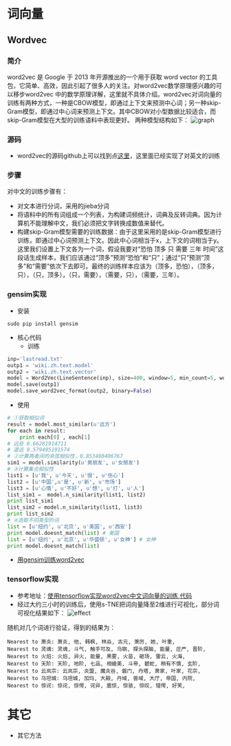 
# 词向量

## Wordvec

### 简介
word2vec 是 Google 于 2013 年开源推出的一个用于获取 word vector 的工具包，它简单、高效，因此引起了很多人的关注。对word2vec数学原理感兴趣的可以移步word2vec 中的数学原理详解，这里就不具体介绍。word2vec对词向量的训练有两种方式，一种是CBOW模型，即通过上下文来预测中心词；另一种skip-Gram模型，即通过中心词来预测上下文。其中CBOW对小型数据比较适合，而skip-Gram模型在大型的训练语料中表现更好。
两种模型结构如下：
![graph](https://pic3.zhimg.com/80/v2-ec1758da5fe00e7bb6d5f73524f19d4c_hd.jpg)

### 源码
- word2vec的源码github上可以找到点[这里](https://github.com/tensorflow/tensorflow/blob/r0.12/tensorflow/examples/tutorials/word2vec/word2vec_basic.py)，这里面已经实现了对英文的训练

### 步骤
对中文的训练步骤有：
- 对文本进行分词，采用的jieba分词
- 将语料中的所有词组成一个列表，为构建词频统计，词典及反转词典。因为计算机不能理解中文，我们必须把文字转换成数值来替代。
- 构建skip-Gram模型需要的训练数据：由于这里采用的是skip-Gram模型进行训练，即通过中心词预测上下文。因此中心词相当于x，上下文的词相当于y。这里我们设置上下文各为一个词，假设我要对“恐怕 顶多 只 需要 三年 时间”这段话生成样本，我们应该通过“顶多”预测“恐怕”和“只”；通过“只”预测“顶多”和“需要”依次下去即可。最终的训练样本应该为（顶多，恐怕），（顶多，只），（只，顶多），（只，需要），（需要，只），（需要，三年）。

### gensim实现
- 安装
```shell
sudo pip install gensim
```
- 核心代码
   - 训练
```python
inp='lastread.txt'
outp1 = 'wiki.zh.text.model'
outp2 = 'wiki.zh.text.vector'
model = Word2Vec(LineSentence(inp), size=400, window=5, min_count=5, workers=4)
model.save(outp1)
model.save_word2vec_format(outp2, binary=False)
```
   - 使用
   ```python
   # ①获取相似词
   result = model.most_similar(u'远方')
   for each in result:
       print each[0] , each[1]
   # 远处 0.66281914711
   # 遥远 0.579495191574
   # ②计算两者间的余弦相似性，0.853490406767
   sim1 = model.similarity(u'男朋友', u'女朋友')
   # ③计算集合相似性
   list1 = [u'我', u'今天', u'很', u'伤心']
   list2 = [u'中国',u'是', u'新', u'市场']
   list3 = [u'心情', u'不好', u'想', u'打', u'人']
   list_sim1 =  model.n_similarity(list1, list2)
   print list_sim1
   list_sim2 = model.n_similarity(list1, list3)
   print list_sim2
   # ④选取不同类型的词
   list = [u'纽约', u'北京', u'美国', u'西安']
print model.doesnt_match(list) # 美国
list = [u'纽约', u'北京', u'华盛顿', u'女神'] # 女神
print model.doesnt_match(list)
   ```
- [用gensim训练word2vec](https://zhuanlan.zhihu.com/p/29200034)

### tensorflow实现
- 参考地址：[使用tensorflow实现word2vec中文词向量的训练](https://zhuanlan.zhihu.com/p/28979653),[代码](https://github.com/Deermini/word2vec-tensorflow)
- 经过大约三小时的训练后，使用s-TNE把词向量降至2维进行可视化，部分词可视化结果如下：
![effect](https://pic3.zhimg.com/80/v2-091fc27bb5a5bbd942da4b702d580199_hd.jpg)

随机对几个词进行验证，得到的结果为：

```
Nearest to 萧炎: 萧炎, 他, 韩枫, 林焱, 古元, 萧厉, 她, 叶重,
Nearest to 灵魂: 灵魂, 斗气, 触手可及, 乌钢, 探头探脑, 能量, 庄严, 晋阶,
Nearest to 火焰: 火焰, 异火, 能量, 黑雾, 火苗, 砸场, 雷云, 火海,
Nearest to 天阶: 天阶, 地阶, 七品, 相媲美, 斗帝, 碧蛇, 稍有不慎, 玄阶,
Nearest to 云岚宗: 云岚宗, 炎盟, 魔炎谷, 磐门, 丹塔, 萧家, 叶家, 花宗,
Nearest to 乌坦城: 乌坦城, 加玛, 大殿, 丹域, 兽域, 大厅, 帝国, 内院,
Nearest to 惊诧: 惊诧, 惊愕, 诧异, 震惊, 惊骇, 惊叹, 错愕, 好笑,
```


# 其它
- 其它方法

